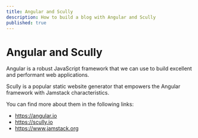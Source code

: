 ```yaml
---
title: Angular and Scully
description: How to build a blog with Angular and Scully
published: true
---
```


# Angular and Scully

Angular is a robust JavaScript framework that we can use to build excellent and performant web applications.

Scully is a popular static website generator that empowers the Angular framework with Jamstack characteristics.

You can find more about them in the following links:

- https://angular.io
- https://scully.io
- https://www.jamstack.org
